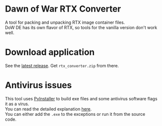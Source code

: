 # Dawn of War RTX Converter
A tool for packing and unpacking RTX image container files.  
DoW DE has its own flavor of RTX, so tools for the vanilla version don't work well.

# Download application
See the [latest release](https://github.com/amorgun/dow_utils/releases/tag/RC0.1).
Get `rtx_converter.zip` from there.

# Antivirus issues
This tool uses [PyInstaller](https://github.com/pyinstaller/pyinstaller/tree/develop) to build exe files and some antivirus software flags it as a virus.  
You can read the detailed explanation [here](https://github.com/pyinstaller/pyinstaller/blob/develop/.github/ISSUE_TEMPLATE/antivirus.md).  
You can either add the `.exe` to the exceptions or run it from the source code.
